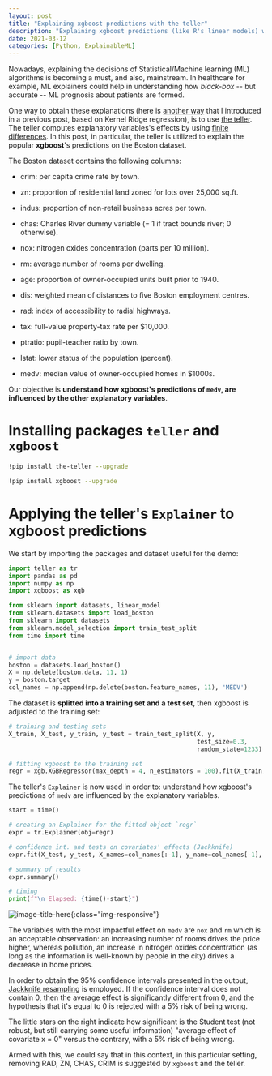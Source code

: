 ```yaml
---
layout: post
title: "Explaining xgboost predictions with the teller"
description: "Explaining xgboost predictions (like R's linear models) with the teller "
date: 2021-03-12
categories: [Python, ExplainableML]
---
```


Nowadays, explaining the decisions of Statistical/Machine learning (ML) algorithms is 
becoming a must, and also, mainstream. In healthcare for example, ML explainers could help in understanding how _black-box_ -- but accurate -- ML prognosis about patients are formed.  

One way to obtain these explanations (here is [another way](https://thierrymoudiki.github.io/blog/2020/11/06/explainableml/r/misc/xai-krr-surrogate) that I introduced in a previous post, based on Kernel Ridge 
regression), is to use [the teller](https://techtonique.github.io/teller/). The teller computes explanatory variables's effects by using [finite differences](https://en.wikipedia.org/wiki/Finite_difference). In this post, in particular, the teller is utilized to explain the popular **xgboost**'s  predictions on the Boston dataset.


The Boston dataset contains the following columns: 

+ crim: per capita crime rate by town.

+ zn: proportion of residential land zoned for lots over 25,000 sq.ft.

+ indus: proportion of non-retail business acres per town.

+ chas: Charles River dummy variable (= 1 if tract bounds river; 0 otherwise).

+ nox: nitrogen oxides concentration (parts per 10 million).

+ rm: average number of rooms per dwelling.

+ age: proportion of owner-occupied units built prior to 1940.

+ dis: weighted mean of distances to five Boston employment centres.

+ rad: index of accessibility to radial highways.

+ tax: full-value property-tax rate per \$10,000.

+ ptratio: pupil-teacher ratio by town.

+ lstat: lower status of the population (percent).

+ medv: median value of owner-occupied homes in \$1000s.

Our objective is **understand how xgboost's predictions of `medv`, are influenced by the other explanatory variables**. 


# Installing packages `teller` and `xgboost`

```bash
!pip install the-teller --upgrade
```

```bash
!pip install xgboost --upgrade
```


# Applying the teller's `Explainer` to xgboost predictions

We start by importing the packages and dataset useful for the demo: 

```python
import teller as tr
import pandas as pd
import numpy as np  
import xgboost as xgb    

from sklearn import datasets, linear_model
from sklearn.datasets import load_boston
from sklearn import datasets
from sklearn.model_selection import train_test_split
from time import time


# import data
boston = datasets.load_boston()
X = np.delete(boston.data, 11, 1)
y = boston.target
col_names = np.append(np.delete(boston.feature_names, 11), 'MEDV')
```

The dataset is **splitted into a training set and a test set**, then xgboost is 
adjusted to the training set: 

```python 
# training and testing sets 
X_train, X_test, y_train, y_test = train_test_split(X, y, 
                                                    test_size=0.3, 
                                                    random_state=1233)

# fitting xgboost to the training set 
regr = xgb.XGBRegressor(max_depth = 4, n_estimators = 100).fit(X_train, y_train)
```

The teller's `Explainer` is now used in order to: understand how xgboost's predictions of `medv` are influenced by the explanatory variables.

```python
start = time()

# creating an Explainer for the fitted object `regr`
expr = tr.Explainer(obj=regr)

# confidence int. and tests on covariates' effects (Jackknife)
expr.fit(X_test, y_test, X_names=col_names[:-1], y_name=col_names[-1], method="ci")

# summary of results
expr.summary()

# timing
print(f"\n Elapsed: {time()-start}")
```

![image-title-here]({{base}}/images/2021-03-12/2021-03-12-image1.png){:class="img-responsive"}

The variables with the most impactful effect on `medv` are `nox` and `rm` which is an acceptable observation: an increasing number of rooms drives the price higher, whereas pollution, an increase in nitrogen oxides concentration (as long as the information is well-known by people in the city) drives a decrease in home prices.  

In order to obtain the 95% confidence intervals presented in the output, [Jackknife resampling](https://en.wikipedia.org/wiki/Jackknife_resampling) is employed. If the confidence interval 
does not contain 0, then the average effect is significantly different from 0, and the hypothesis 
that it's equal to 0 is rejected with a 5% risk of being wrong. 

The little stars on the right indicate how significant is the Student test (not robust, but still carrying some useful information) "average effect of covariate x = 0" versus the contrary, with a 5% risk of being wrong. 

Armed with this, we could say that in this context, in this particular setting, removing RAD, ZN, CHAS, CRIM is suggested by `xgboost` and the teller. 

